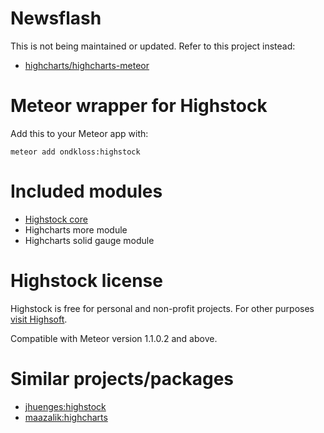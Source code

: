 # Newsflash

This is not being maintained or updated. Refer to this project instead:

* [highcharts/highcharts-meteor](https://github.com/highcharts/highcharts-meteor)

# Meteor wrapper for Highstock

Add this to your Meteor app with:

    meteor add ondkloss:highstock

# Included modules

* [Highstock core](http://www.highcharts.com/products/highstock)
* Highcharts more module
* Highcharts solid gauge module

# Highstock license

Highstock is free for personal and non-profit projects. For other purposes [visit Highsoft](http://shop.highsoft.com/highstock.html).

Compatible with Meteor version 1.1.0.2 and above.

# Similar projects/packages

* [jhuenges:highstock](https://github.com/jhuenges/meteor-highstock)
* [maazalik:highcharts](https://github.com/MaazAli/Meteor-HighCharts)
